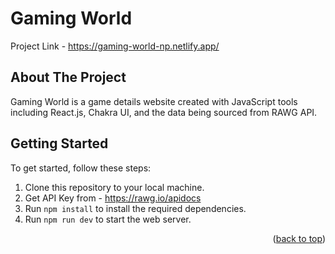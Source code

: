# Gaming World
Project Link - https://gaming-world-np.netlify.app/

<!-- ABOUT THE PROJECT -->
## About The Project

Gaming World is a game details website created with JavaScript tools including React.js, Chakra UI, and the data being sourced from RAWG API.

## Getting Started

To get started, follow these steps:

1. Clone this repository to your local machine.
2. Get API Key from - https://rawg.io/apidocs
3. Run  ```npm install``` to install the required dependencies.
4. Run ```npm run dev``` to start the web server.

<p align="right">(<a href="#top">back to top</a>)</p>
